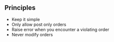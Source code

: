 ## Principles

- Keep it simple
- Only allow post only orders
- Raise error when you encounter a violating order
- Never modify orders